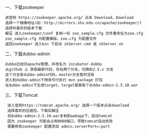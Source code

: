 一、下载zookeeper

    进官网 https://zookeeper.apache.org/ 点击 Download，Download
    选择一个镜像地址(如：http://mirrors.shu.edu.cn/apache/zookeeper/)
    选择你喜欢的版本下载
    解压 进入zookeeper/conf 复制一份 zoo_sample.cfg 文件重命名为zoo.cfg
    zoo_sample.cfg 为配置模版，zoo.cfg 为配置文件
    返回zookeeper 进入bin 下启动 zkServer.cmd 或 zkServer.sh
    
二、下载dubbo-admin
    
    dubbo已经归apache管理，并改名为 incubator-dubbo
    从github 上 获取最新代码，存在两个分支，切换到2.5.x 分支
    这个分支有dubbo-admin代码，master分支暂时没有
    进入到dubbo-admin下用命令行执行 mvn package 打包
    在dubbo-admin下生成target，target里面有个dubbo-admin-2.5.10.war
    
三、下载Tomcat
     
     进入官网https://tomcat.apache.org/ 选择一个版本点击download
     选择喜欢的压缩包，下载后解压
     将dubbo-admin-2.5.10.war复制到webapp下，启动tomcat
     因为 zookeeper 可能会占用8080端口，导致tomcat启动失败
     需要修改zookeeper 配置添加 admin.serverPort=:port